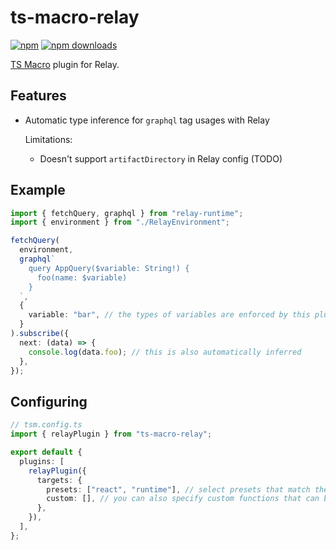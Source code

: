# ts-macro-relay

[![npm](https://img.shields.io/npm/v/ts-macro-relay)](https://npmjs.com/package/ts-macro-relay)
[![npm downloads](https://img.shields.io/npm/dm/ts-macro-relay)](https://npm.chart.dev/ts-macro-relay)

[TS Macro](https://github.com/ts-macro/ts-macro) plugin for Relay.

## Features

- Automatic type inference for `graphql` tag usages with Relay

  Limitations:

  - Doesn't support `artifactDirectory` in Relay config (TODO)

## Example

```ts
import { fetchQuery, graphql } from "relay-runtime";
import { environment } from "./RelayEnvironment";

fetchQuery(
  environment,
  graphql`
    query AppQuery($variable: String!) {
      foo(name: $variable)
    }
  `,
  {
    variable: "bar", // the types of variables are enforced by this plugin
  }
).subscribe({
  next: (data) => {
    console.log(data.foo); // this is also automatically inferred
  },
});
```

## Configuring

```ts
// tsm.config.ts
import { relayPlugin } from "ts-macro-relay";

export default {
  plugins: [
    relayPlugin({
      targets: {
        presets: ["react", "runtime"], // select presets that match the packages you're using
        custom: [], // you can also specify custom functions that can be detected as a Relay function call
      },
    }),
  ],
};
```
